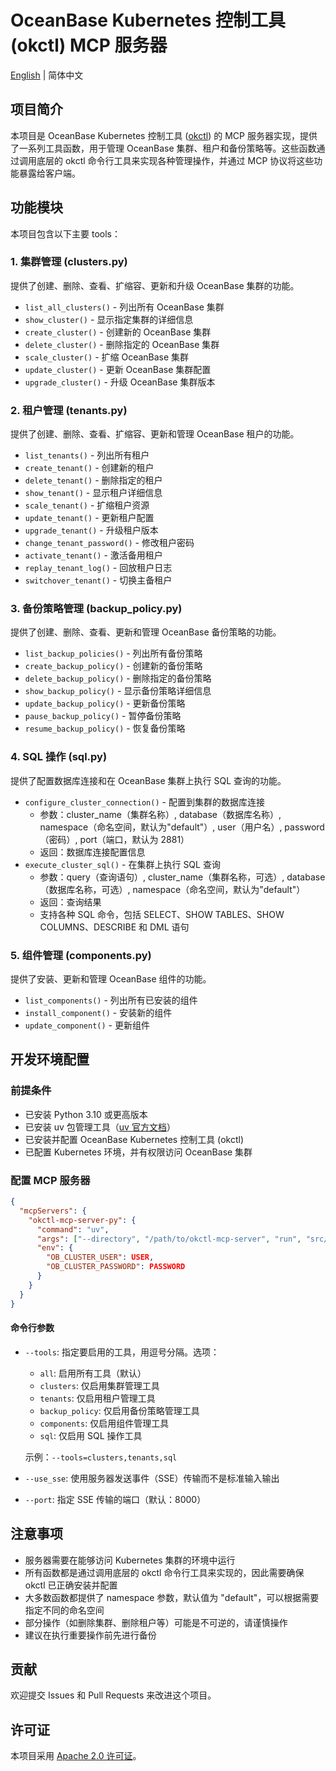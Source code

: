 # OceanBase Kubernetes 控制工具 (okctl) MCP 服务器

[English](README.md) | 简体中文

## 项目简介

本项目是 OceanBase Kubernetes 控制工具 ([okctl](https://github.com/oceanbase/ob-operator?tab=readme-ov-file#using-cli-tool-okctl)) 的 MCP 服务器实现，提供了一系列工具函数，用于管理 OceanBase 集群、租户和备份策略等。这些函数通过调用底层的 okctl 命令行工具来实现各种管理操作，并通过 MCP 协议将这些功能暴露给客户端。

## 功能模块

本项目包含以下主要 tools：

### 1. 集群管理 (clusters.py)

提供了创建、删除、查看、扩缩容、更新和升级 OceanBase 集群的功能。

- `list_all_clusters()` - 列出所有 OceanBase 集群
- `show_cluster()` - 显示指定集群的详细信息
- `create_cluster()` - 创建新的 OceanBase 集群
- `delete_cluster()` - 删除指定的 OceanBase 集群
- `scale_cluster()` - 扩缩 OceanBase 集群
- `update_cluster()` - 更新 OceanBase 集群配置
- `upgrade_cluster()` - 升级 OceanBase 集群版本

### 2. 租户管理 (tenants.py)

提供了创建、删除、查看、扩缩容、更新和管理 OceanBase 租户的功能。

- `list_tenants()` - 列出所有租户
- `create_tenant()` - 创建新的租户
- `delete_tenant()` - 删除指定的租户
- `show_tenant()` - 显示租户详细信息
- `scale_tenant()` - 扩缩租户资源
- `update_tenant()` - 更新租户配置
- `upgrade_tenant()` - 升级租户版本
- `change_tenant_password()` - 修改租户密码
- `activate_tenant()` - 激活备用租户
- `replay_tenant_log()` - 回放租户日志
- `switchover_tenant()` - 切换主备租户

### 3. 备份策略管理 (backup_policy.py)

提供了创建、删除、查看、更新和管理 OceanBase 备份策略的功能。

- `list_backup_policies()` - 列出所有备份策略
- `create_backup_policy()` - 创建新的备份策略
- `delete_backup_policy()` - 删除指定的备份策略
- `show_backup_policy()` - 显示备份策略详细信息
- `update_backup_policy()` - 更新备份策略
- `pause_backup_policy()` - 暂停备份策略
- `resume_backup_policy()` - 恢复备份策略

### 4. SQL 操作 (sql.py)

提供了配置数据库连接和在 OceanBase 集群上执行 SQL 查询的功能。

- `configure_cluster_connection()` - 配置到集群的数据库连接
  - 参数：cluster_name（集群名称）, database（数据库名称）, namespace（命名空间，默认为"default"）, user（用户名）, password（密码）, port（端口，默认为 2881）
  - 返回：数据库连接配置信息
- `execute_cluster_sql()` - 在集群上执行 SQL 查询
  - 参数：query（查询语句）, cluster_name（集群名称，可选）, database（数据库名称，可选）, namespace（命名空间，默认为"default"）
  - 返回：查询结果
  - 支持各种 SQL 命令，包括 SELECT、SHOW TABLES、SHOW COLUMNS、DESCRIBE 和 DML 语句

### 5. 组件管理 (components.py)

提供了安装、更新和管理 OceanBase 组件的功能。

- `list_components()` - 列出所有已安装的组件
- `install_component()` - 安装新的组件
- `update_component()` - 更新组件

## 开发环境配置

### 前提条件

- 已安装 Python 3.10 或更高版本
- 已安装 uv 包管理工具（[uv 官方文档](https://github.com/astral-sh/uv)）
- 已安装并配置 OceanBase Kubernetes 控制工具 (okctl)
- 已配置 Kubernetes 环境，并有权限访问 OceanBase 集群

### 配置 MCP 服务器

```json
{
  "mcpServers": {
    "okctl-mcp-server-py": {
      "command": "uv",
      "args": ["--directory", "/path/to/okctl-mcp-server", "run", "src/okctl/server.py"],
      "env": {
        "OB_CLUSTER_USER": USER,
        "OB_CLUSTER_PASSWORD": PASSWORD
      }
    }
  }
}
```

#### 命令行参数

- `--tools`: 指定要启用的工具，用逗号分隔。选项：

  - `all`: 启用所有工具（默认）
  - `clusters`: 仅启用集群管理工具
  - `tenants`: 仅启用租户管理工具
  - `backup_policy`: 仅启用备份策略管理工具
  - `components`: 仅启用组件管理工具
  - `sql`: 仅启用 SQL 操作工具

  示例：`--tools=clusters,tenants,sql`

- `--use_sse`: 使用服务器发送事件（SSE）传输而不是标准输入输出
- `--port`: 指定 SSE 传输的端口（默认：8000）

## 注意事项

- 服务器需要在能够访问 Kubernetes 集群的环境中运行
- 所有函数都是通过调用底层的 okctl 命令行工具来实现的，因此需要确保 okctl 已正确安装并配置
- 大多数函数都提供了 namespace 参数，默认值为 "default"，可以根据需要指定不同的命名空间
- 部分操作（如删除集群、删除租户等）可能是不可逆的，请谨慎操作
- 建议在执行重要操作前先进行备份

## 贡献

欢迎提交 Issues 和 Pull Requests 来改进这个项目。

## 许可证

本项目采用 [Apache 2.0 许可证](LICENSE)。
